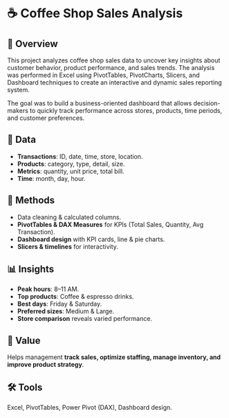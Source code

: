 
# ☕ Coffee Shop Sales Analysis  

## 📌 Overview  
This project analyzes coffee shop sales data to uncover key insights about customer behavior, product performance, and sales trends. The analysis was performed in Excel using PivotTables, PivotCharts, Slicers, and Dashboard techniques to create an interactive and dynamic sales reporting system.

The goal was to build a business-oriented dashboard that allows decision-makers to quickly track performance across stores, products, time periods, and customer preferences.  

## 📂 Data  
- **Transactions**: ID, date, time, store, location.  
- **Products**: category, type, detail, size.  
- **Metrics**: quantity, unit price, total bill.  
- **Time**: month, day, hour.  

## 🔎 Methods  
- Data cleaning & calculated columns.  
- **PivotTables & DAX Measures** for KPIs (Total Sales, Quantity, Avg Transaction).  
- **Dashboard design** with KPI cards, line & pie charts.  
- **Slicers & timelines** for interactivity.  

## 📊 Insights  
- **Peak hours**: 8–11 AM.  
- **Top products**: Coffee & espresso drinks.  
- **Best days**: Friday & Saturday.  
- **Preferred sizes**: Medium & Large.  
- **Store comparison** reveals varied performance.  

## 🚀 Value  
Helps management **track sales, optimize staffing, manage inventory, and improve product strategy**.  

## 🛠️ Tools  
Excel, PivotTables, Power Pivot (DAX), Dashboard design.

